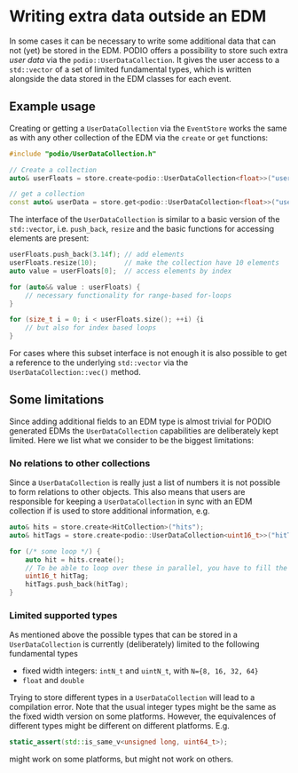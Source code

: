 # Writing extra data outside an EDM
In some cases it can be necessary to write some additional data that can not
(yet) be stored in the EDM. PODIO offers a possibility to store such extra *user
data* via the `podio::UserDataCollection`. It gives the user access to a
`std::vector` of a set of limited fundamental types, which is written alongside
the data stored in the EDM classes for each event.

## Example usage
Creating or getting a `UserDataCollection` via the `EventStore` works the same
as with any other collection of the EDM via the `create` or `get` functions:

```cpp
#include "podio/UserDataCollection.h"

// Create a collection
auto& userFloats = store.create<podio::UserDataCollection<float>>("userFloats");

// get a collection
const auto& userData = store.get<podio::UserDataCollection<float>>("userFloats");
```

The interface of the `UserDataCollection` is similar to a basic version of the
`std::vector`, i.e. `push_back`, `resize` and the basic functions for accessing
elements are present:

```cpp
userFloats.push_back(3.14f); // add elements
userFloats.resize(10);       // make the collection have 10 elements
auto value = userFloats[0];  // access elements by index

for (auto&& value : userFloats) {
    // necessary functionality for range-based for-loops
}

for (size_t i = 0; i < userFloats.size(); ++i) {i
    // but also for index based loops
}
```

For cases where this subset interface is not enough it is also possible to get a
reference to the underlying `std::vector` via the `UserDataCollection::vec()`
method.

## Some limitations
Since adding additional fields to an EDM type is almost trivial for PODIO
generated EDMs the `UserDataCollection` capabilities are deliberately kept
limited. Here we list what we consider to be the biggest limitations:

### No relations to other collections
Since a `UserDataCollection` is really just a list of numbers it is not possible
to form relations to other objects. This also means that users are responsible
for keeping a `UserDataCollection` in sync with an EDM collection if is used to
store additional information, e.g.
```cpp
auto& hits = store.create<HitCollection>("hits");
auto& hitTags = store.create<podio::UserDataCollection<uint16_t>>("hitTags");

for (/* some loop */) {
    auto hit = hits.create();
    // To be able to loop over these in parallel, you have to fill the user data manually
    uint16_t hitTag;
    hitTags.push_back(hitTag); 
}
```

### Limited supported types
As mentioned above the possible types that can be stored in a
`UserDataCollection` is currently (deliberately) limited to the following
fundamental types

- fixed width integers: `intN_t` and `uintN_t`, with `N={8, 16, 32, 64}`
- `float` and `double`

Trying to store different types in a `UserDataCollection` will lead to a
compilation error. Note that the usual integer types might be the same as the
fixed width version on some platforms. However, the equivalences of different
types might be different on different platforms. E.g.
```cpp
static_assert(std::is_same_v<unsigned long, uint64_t>);
```
might work on some platforms, but might not work on others.
